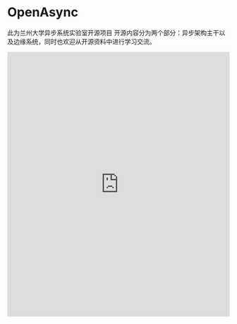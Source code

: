 # OpenAsync
此为兰州大学异步系统实验室开源项目
开源内容分为两个部分：异步架构主干以及边缘系统，同时也欢迎从开源资料中进行学习交流。
<iframe src="https://docs.google.com/viewer?url=https://github.com/user-attachments/files/19831739/default.pdf&embedded=true" style="width:100%; height:600px;" frameborder="0"></iframe>
